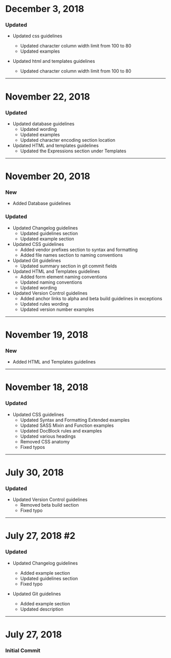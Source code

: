 # December 3, 2018

### Updated
- Updated css guidelines
    - Updated character column width limit from 100 to 80
    - Updated examples

- Updated html and templates guidelines
    - Updated character column width limit from 100 to 80


-----


# November 22, 2018

### Updated
- Updated database guidelines
    - Updated wording
    - Updated examples
    - Updated character encoding section location
- Updated HTML and templates guidelines
    - Updated the Expressions section under Templates


-----


# November 20, 2018

### New
- Added Database guidelines

### Updated
- Updated Changelog guidelines
    - Updated guidelines section
    - Updated example section
- Updated CSS guidelines
    - Added vendor prefixes section to syntax and formatting
    - Added file names section to naming conventions
- Updated Git guidelines
    - Updated summary section in git commit fields
- Updated HTML and Templates guidelines
    - Added form element naming conventions
    - Updated naming conventions
    - Updated wording
- Updated Version Control guidelines
    - Added anchor links to alpha and beta build guidelines in exceptions
    - Updated rules wording
    - Updated version number examples


-----


# November 19, 2018

### New
- Added HTML and Templates guidelines


-----


# November 18, 2018

### Updated
- Updated CSS guidelines
    - Updated Syntax and Formatting Extended examples
    - Updated SASS Mixin and Function examples
    - Updated DocBlock rules and examples
    - Updated various headings
    - Removed CSS anatomy
    - Fixed typos


-----


# July 30, 2018

### Updated
- Updated Version Control guidelines
    - Removed beta build section
    - Fixed typo


-----


# July 27, 2018 #2

### Updated
- Updated Changelog guidelines
    - Added example section
    - Updated guidelines section
    - Fixed typo

- Updated Git guidelines
    - Added example section
    - Updated description


-----


# July 27, 2018

### Initial Commit
